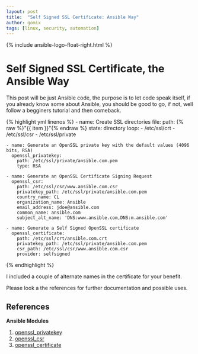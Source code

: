 ```yaml
---
layout: post
title:  "Self Signed SSL Certificate: Ansible Way"
author: gomix
tags: [linux, security, automation]
---
```

{% include ansible-logo-float-right.html %}

# Self Signed SSL Certificate, the Ansible Way

This post will be just Ansible code, the purpose is to let code speak itself, if you already know some about Ansible, you should be good to go, if not, well follow a begginers tutorial and then comeback.
<!--more-->

{% highlight yml linenos %}
    - name: Create SSL directories
      file:
        path: {% raw %}"{{ item }}"{% endraw %}
        state: directory
      loop:
        - /etc/ssl/crt
        - /etc/ssl/csr 
        - /etc/ssl/private

    - name: Generate an OpenSSL private key with the default values (4096 bits, RSA)
      openssl_privatekey:
        path: /etc/ssl/private/ansible.com.pem
        type: RSA

    - name: Generate an OpenSSL Certificate Signing Request
      openssl_csr:
        path: /etc/ssl/csr/www.ansible.com.csr
        privatekey_path: /etc/ssl/private/ansible.com.pem
        country_name: CL
        organization_name: Ansible
        email_address: jdoe@ansible.com
        common_name: ansible.com
        subject_alt_name: 'DNS:www.ansible.com,DNS:m.ansible.com'

    - name: Generate a Self Signed OpenSSL certificate
      openssl_certificate:
        path: /etc/ssl/crt/ansible.com.crt
        privatekey_path: /etc/ssl/private/ansible.com.pem
        csr_path: /etc/ssl/csr/www.ansible.com.csr
        provider: selfsigned
{% endhighlight %}

I included a couple of alternate names in the certificate for your benefit. 

Please look a the references for further documentation and possible uses.

## References

**Ansible Modules**
1. [openssl_privatekey](https://docs.ansible.com/ansible/latest/modules/openssl_privatekey_module.html)
1. [openssl_csr](https://docs.ansible.com/ansible/latest/modules/openssl_csr_module.html)
1. [openssl_certificate](https://docs.ansible.com/ansible/latest/modules/openssl_certificate_module.html)

